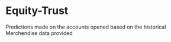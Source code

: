 # Equity-Trust
Predictions made on the accounts opened based on the historical Merchendise data provided
